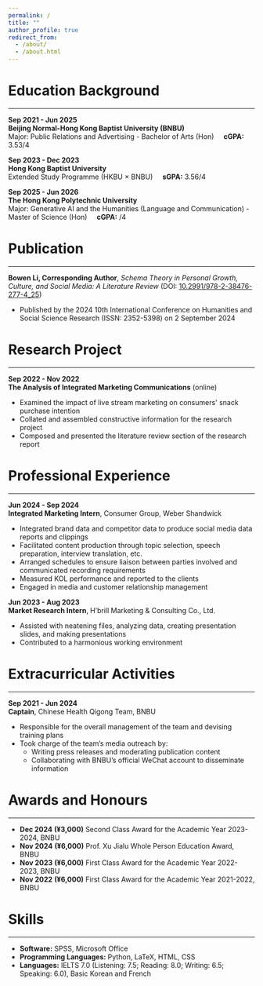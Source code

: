 ```yaml
---
permalink: /
title: ""
author_profile: true
redirect_from: 
  - /about/
  - /about.html
---
```


# Education Background
---
**Sep 2021 - Jun 2025**  
**Beijing Normal-Hong Kong Baptist University (BNBU)**  
Major: Public Relations and Advertising - Bachelor of Arts (Hon) &nbsp;&nbsp;&nbsp; **cGPA:** 3.53/4  

**Sep 2023 - Dec 2023**  
**Hong Kong Baptist University**  
Extended Study Programme (HKBU × BNBU) &nbsp;&nbsp;&nbsp; **sGPA:** 3.56/4

**Sep 2025 - Jun 2026**  
**The Hong Kong Polytechnic University**  
Major: Generative AI and the Humanities (Language and Communication) - Master of Science (Hon) &nbsp;&nbsp;&nbsp; **cGPA:** /4  


# Publication
---
**Bowen Li, Corresponding Author**, *Schema Theory in Personal Growth, Culture, and Social Media: A Literature Review* (DOI: [10.2991/978-2-38476-277-4_25](https://doi.org/10.2991/978-2-38476-277-4_25))  
- Published by the 2024 10th International Conference on Humanities and Social Science Research (ISSN: 2352-5398) on 2 September 2024  


# Research Project
---
**Sep 2022 - Nov 2022**  
**The Analysis of Integrated Marketing Communications** (online)
- Examined the impact of live stream marketing on consumers' snack purchase intention  
- Collated and assembled constructive information for the research project  
- Composed and presented the literature review section of the research report  


# Professional Experience
---
**Jun 2024 - Sep 2024**  
**Integrated Marketing Intern**, Consumer Group, Weber Shandwick  
- Integrated brand data and competitor data to produce social media data reports and clippings  
- Facilitated content production through topic selection, speech preparation, interview translation, etc.  
- Arranged schedules to ensure liaison between parties involved and communicated recording requirements  
- Measured KOL performance and reported to the clients  
- Engaged in media and customer relationship management  

**Jun 2023 - Aug 2023**  
**Market Research Intern**, H’brill Marketing & Consulting Co., Ltd.  
- Assisted with neatening files, analyzing data, creating presentation slides, and making presentations  
- Contributed to a harmonious working environment  


# Extracurricular Activities
---
**Sep 2021 - Jun 2024**  
**Captain**, Chinese Health Qigong Team, BNBU  
- Responsible for the overall management of the team and devising training plans  
- Took charge of the team’s media outreach by:  
  - Writing press releases and moderating publication content  
  - Collaborating with BNBU’s official WeChat account to disseminate information  


# Awards and Honours
---
- **Dec 2024** **(¥3,000)** Second Class Award for the Academic Year 2023-2024, BNBU
- **Nov 2024** **(¥6,000)** Prof. Xu Jialu Whole Person Education Award, BNBU
- **Nov 2023** **(¥6,000)** First Class Award for the Academic Year 2022-2023, BNBU
- **Nov 2022** **(¥6,000)** First Class Award for the Academic Year 2021-2022, BNBU


# Skills
---
- **Software:** SPSS, Microsoft Office 
- **Programming Languages:** Python, LaTeX, HTML, CSS
- **Languages:** IELTS 7.0 (Listening: 7.5; Reading: 8.0; Writing: 6.5; Speaking: 6.0), Basic Korean and French  
